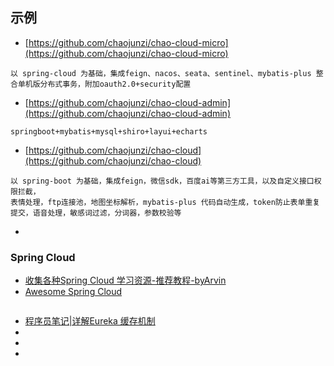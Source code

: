 ## 示例
- [https://github.com/chaojunzi/chao-cloud-micro](https://github.com/chaojunzi/chao-cloud-micro)
```
以 spring-cloud 为基础，集成feign、nacos、seata、sentinel、mybatis-plus 整合单机版分布式事务，附加oauth2.0+security配置
```
- [https://github.com/chaojunzi/chao-cloud-admin](https://github.com/chaojunzi/chao-cloud-admin)
```
springboot+mybatis+mysql+shiro+layui+echarts
```
- [https://github.com/chaojunzi/chao-cloud](https://github.com/chaojunzi/chao-cloud)
```
以 spring-boot 为基础，集成feign，微信sdk，百度ai等第三方工具，以及自定义接口权限拦截，
表情处理，ftp连接池，地图坐标解析，mybatis-plus 代码自动生成，token防止表单重复提交，语音处理，敏感词过滤，分词器，参数校验等
```
- []()

### Spring Cloud 
- [收集各种Spring Cloud 学习资源-推荐教程-byArvin](https://github.com/ityouknow/awesome-spring-cloud)
- [Awesome Spring Cloud](https://github.com/ityouknow/awesome-spring-cloud)
```

```
- [程序员笔记|详解Eureka 缓存机制](https://my.oschina.net/u/4007037/blog/3046533)
- []()
- []()
- []()